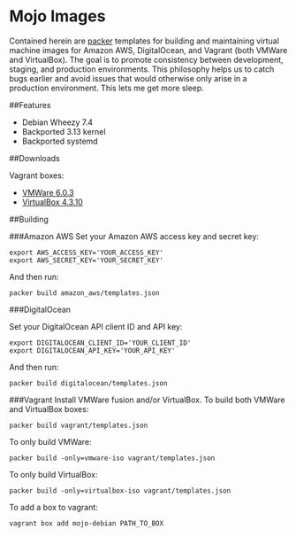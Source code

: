 Mojo Images
===========
Contained herein are [packer](http://www.packer.io/) templates for building and maintaining virtual machine images for Amazon AWS, DigitalOcean, and Vagrant (both VMWare and VirtualBox). The goal is to promote consistency between development, staging, and production environments. This philosophy helps us to catch bugs earlier and avoid issues that would otherwise only arise in a production environment. This lets me get more sleep.


##Features
- Debian Wheezy 7.4
- Backported 3.13 kernel
- Backported systemd

##Downloads

Vagrant boxes:

- [VMWare 6.0.3](http://mojo-boxes.s3.amazonaws.com/mojo-debian-vagrant-vmware-1398718482.box)
- [VirtualBox 4.3.10](http://mojo-boxes.s3.amazonaws.com/mojo-debian-vagrant-virtualbox-1398774905.box)

##Building

###Amazon AWS
Set your Amazon AWS access key and secret key:

	export AWS_ACCESS_KEY='YOUR_ACCESS_KEY'
	export AWS_SECRET_KEY='YOUR_SECRET_KEY'

And then run:

	packer build amazon_aws/templates.json

###DigitalOcean

Set your DigitalOcean API client ID and API key:

	export DIGITALOCEAN_CLIENT_ID='YOUR_CLIENT_ID'
	export DIGITALOCEAN_API_KEY='YOUR_API_KEY'

And then run:

	packer build digitalocean/templates.json

###Vagrant
Install VMWare fusion and/or VirtualBox. To build both VMWare and VirtualBox boxes:

	packer build vagrant/templates.json

To only build VMWare:

	packer build -only=vmware-iso vagrant/templates.json

To only build VirtualBox:

	packer build -only=virtualbox-iso vagrant/templates.json

To add a box to vagrant:

	vagrant box add mojo-debian PATH_TO_BOX
